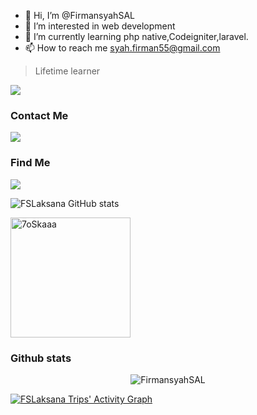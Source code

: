 - 👋 Hi, I’m @FirmansyahSAL
- 👀 I’m interested in web development
- 🌱 I’m currently learning php native,Codeigniter,laravel.
- 📫 How to reach me syah.firman55@gmail.com

> Lifetime learner

![](http://estruyf-github.azurewebsites.net/api/VisitorHit?user=FirmansyahSAL&repo=FirmansyahSAL&countColorcountColor)

### Contact Me
<a href="https://t.me/Fslaksana"><img src="https://img.shields.io/badge/-Telegram-0077B5?style=flat&logo=Telegram&logoColor=white"/></a>

### Find Me
<a href="https://www.linkedin.com/in/firmansyah-surwa-adi-laksono-627063153/"><img src="https://img.shields.io/badge/-LinkedIn-0077B5?style=flat&logo=Linkedin&logoColor=white"/></a>


![FSLaksana GitHub stats](https://github-readme-stats.vercel.app/api?username=FirmansyahSAL&include_all_commits=true&show_icons=true&title_color=fff&icon_color=79ff97&text_color=9f9f9f&bg_color=151515)

 <img src="https://github-readme-stats.vercel.app/api/top-langs?username=FirmansyahSAL&langs_count=10&show_icons=true&locale=en&layout=compact&theme=react-dark" alt="7oSkaaa" height="192px"/>
  <br/>

### Github stats
<!-- blog start -->
<p align="center"><img src="https://github-readme-streak-stats.herokuapp.com/?user=FirmansyahSAL&theme=react-dark" alt="FirmansyahSAL" /></p>


[![FSLaksana Trips' Activity Graph](https://activity-graph.herokuapp.com/graph?username=FirmansyahSAL&custom_title=Aksa%20Trips's%20Contribution%20Graph&theme=react-dark&bg_color=282828&hide_border=true&line=d1a01f&point=c58545)](https://abhigyantrips.dev)

<!---
FirmansyahSAL/FirmansyahSAL is a ✨ special ✨ repository because its `README.md` (this file) appears on your GitHub profile.
You can click the Preview link to take a look at your changes.
--->
